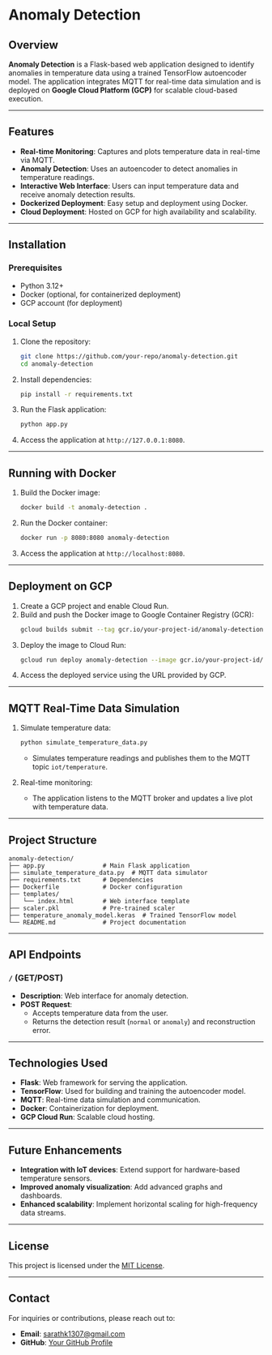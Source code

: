 # Anomaly Detection

## Overview
**Anomaly Detection** is a Flask-based web application designed to identify anomalies in temperature data using a trained TensorFlow autoencoder model. The application integrates MQTT for real-time data simulation and is deployed on **Google Cloud Platform (GCP)** for scalable cloud-based execution.

---

## Features
- **Real-time Monitoring**: Captures and plots temperature data in real-time via MQTT.
- **Anomaly Detection**: Uses an autoencoder to detect anomalies in temperature readings.
- **Interactive Web Interface**: Users can input temperature data and receive anomaly detection results.
- **Dockerized Deployment**: Easy setup and deployment using Docker.
- **Cloud Deployment**: Hosted on GCP for high availability and scalability.

---

## Installation

### Prerequisites
- Python 3.12+
- Docker (optional, for containerized deployment)
- GCP account (for deployment)

### Local Setup

1. Clone the repository:
   ```bash
   git clone https://github.com/your-repo/anomaly-detection.git
   cd anomaly-detection
   ```

2. Install dependencies:
   ```bash
   pip install -r requirements.txt
   ```

3. Run the Flask application:
   ```bash
   python app.py
   ```

4. Access the application at `http://127.0.0.1:8080`.

---

## Running with Docker

1. Build the Docker image:
   ```bash
   docker build -t anomaly-detection .
   ```

2. Run the Docker container:
   ```bash
   docker run -p 8080:8080 anomaly-detection
   ```

3. Access the application at `http://localhost:8080`.

---

## Deployment on GCP

1. Create a GCP project and enable Cloud Run.
2. Build and push the Docker image to Google Container Registry (GCR):
   ```bash
   gcloud builds submit --tag gcr.io/your-project-id/anomaly-detection
   ```
3. Deploy the image to Cloud Run:
   ```bash
   gcloud run deploy anomaly-detection --image gcr.io/your-project-id/anomaly-detection --platform managed
   ```
4. Access the deployed service using the URL provided by GCP.

---

## MQTT Real-Time Data Simulation

1. Simulate temperature data:
   ```bash
   python simulate_temperature_data.py
   ```
   - Simulates temperature readings and publishes them to the MQTT topic `iot/temperature`.

2. Real-time monitoring:
   - The application listens to the MQTT broker and updates a live plot with temperature data.

---

## Project Structure
```
anomaly-detection/
├── app.py                # Main Flask application
├── simulate_temperature_data.py  # MQTT data simulator
├── requirements.txt      # Dependencies
├── Dockerfile            # Docker configuration
├── templates/
│   └── index.html        # Web interface template
├── scaler.pkl            # Pre-trained scaler
├── temperature_anomaly_model.keras  # Trained TensorFlow model
└── README.md             # Project documentation
```

---

## API Endpoints
### **`/`** (GET/POST)
- **Description**: Web interface for anomaly detection.
- **POST Request**:
  - Accepts temperature data from the user.
  - Returns the detection result (`normal` or `anomaly`) and reconstruction error.

---

## Technologies Used
- **Flask**: Web framework for serving the application.
- **TensorFlow**: Used for building and training the autoencoder model.
- **MQTT**: Real-time data simulation and communication.
- **Docker**: Containerization for deployment.
- **GCP Cloud Run**: Scalable cloud hosting.

---

## Future Enhancements
- **Integration with IoT devices**: Extend support for hardware-based temperature sensors.
- **Improved anomaly visualization**: Add advanced graphs and dashboards.
- **Enhanced scalability**: Implement horizontal scaling for high-frequency data streams.

---

## License
This project is licensed under the [MIT License](LICENSE).

---

## Contact
For inquiries or contributions, please reach out to:
- **Email**: sarathk1307@gmail.com
- **GitHub**: [Your GitHub Profile](https://github.com/your-profile)


